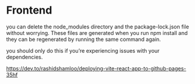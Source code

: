 # Frontend

you can delete the node_modules directory and the package-lock.json file without worrying. These files are generated when you run npm install and they can be regenerated by running the same command again.

you should only do this if you’re experiencing issues with your dependencies.

https://dev.to/rashidshamloo/deploying-vite-react-app-to-github-pages-35hf